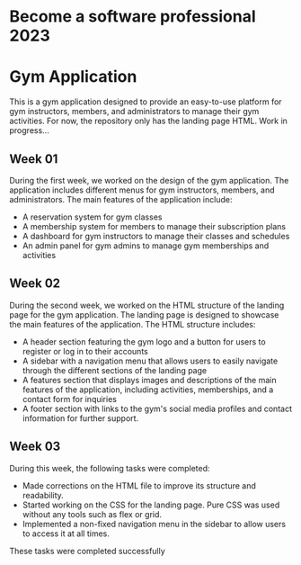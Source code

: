 # Become a software professional 2023

# Gym Application

This is a gym application designed to provide an easy-to-use platform for gym instructors, members, and administrators to manage their gym activities.
For now, the repository only has the landing page HTML.
Work in progress...

## Week 01

During the first week, we worked on the design of the gym application. The application includes different menus for gym instructors, members, and administrators. The main features of the application include:

- A reservation system for gym classes
- A membership system for members to manage their subscription plans
- A dashboard for gym instructors to manage their classes and schedules
- An admin panel for gym admins to manage gym memberships and activities

## Week 02

During the second week, we worked on the HTML structure of the landing page for the gym application. The landing page is designed to showcase the main features of the application. The HTML structure includes:

- A header section featuring the gym logo and a button for users to register or log in to their accounts
- A sidebar with a navigation menu that allows users to easily navigate through the different sections of the landing page
- A features section that displays images and descriptions of the main features of the application, including activities, memberships, and a contact form for inquiries
- A footer section with links to the gym's social media profiles and contact information for further support.

## Week 03
During this week, the following tasks were completed:

- Made corrections on the HTML file to improve its structure and readability.
- Started working on the CSS for the landing page. Pure CSS was used without any tools such as flex or grid.
- Implemented a non-fixed navigation menu in the sidebar to allow users to access it at all times.

These tasks were completed successfully

